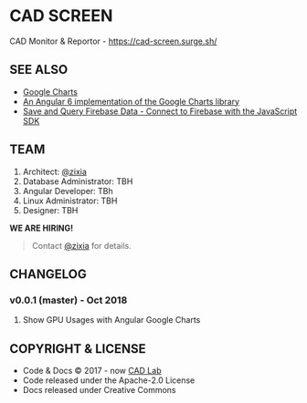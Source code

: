 # CAD SCREEN

CAD Monitor & Reportor - https://cad-screen.surge.sh/

## SEE ALSO

- [Google Charts](https://google-developers.appspot.com/chart/interactive/docs/)
- [An Angular 6 implementation of the Google Charts library](https://github.com/FERNman/angular-google-charts)
- [Save and Query Firebase Data - Connect to Firebase with the JavaScript SDK](https://howtofirebase.com/save-and-query-firebase-data-ed73fb8c6e3a)

## TEAM

1. Architect: [@zixia](https://github.com/zixia)
1. Database Administrator: TBH
1. Angular Developer: TBh
1. Linux Administrator: TBH
1. Designer: TBH

**WE ARE HIRING!**

> Contact [@zixia](https://github.com/zixia) for details.

## CHANGELOG

### v0.0.1 (master) - Oct 2018

1. Show GPU Usages with Angular Google Charts

## COPYRIGHT & LICENSE

* Code & Docs © 2017 - now [CAD Lab](https://github.com/BUPT/awesome-cad)
* Code released under the Apache-2.0 License
* Docs released under Creative Commons
